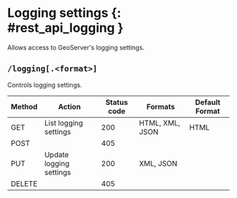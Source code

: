 # Logging settings {: #rest_api_logging }

Allows access to GeoServer's logging settings.

## `/logging[.<format>]`

Controls logging settings.

| Method | Action                  | Status code | Formats         | Default Format |
|--------|-------------------------|-------------|-----------------|----------------|
| GET    | List logging settings   | 200         | HTML, XML, JSON | HTML           |
| POST   |                         | 405         |                 |                |
| PUT    | Update logging settings | 200         | XML, JSON       |                |
| DELETE |                         | 405         |                 |                |
